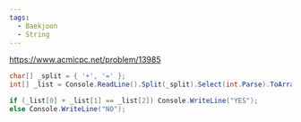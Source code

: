 ```yaml
---
tags:
  - Baekjoon
  - String
---
```

https://www.acmicpc.net/problem/13985
```C#
char[] _split = { '+', '=' };
int[] _list = Console.ReadLine().Split(_split).Select(int.Parse).ToArray();

if (_list[0] + _list[1] == _list[2]) Console.WriteLine("YES");
else Console.WriteLine("NO");
```
